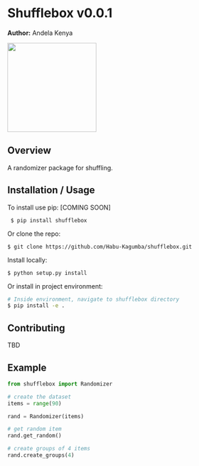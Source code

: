 Shufflebox v0.0.1
===============================

**Author:** Andela Kenya

<img src="https://andela.com/wp-content/uploads/2016/01/Andela-logo-landscape-blue-400px.png" alt="" width="200">

Overview
--------

A randomizer package for shuffling.

Installation / Usage
--------------------

To install use pip: [COMING SOON]

     $ pip install shufflebox


Or clone the repo:

    $ git clone https://github.com/Habu-Kagumba/shufflebox.git

Install locally:

    $ python setup.py install

Or install in project environment:

```sh
# Inside environment, navigate to shufflebox directory
$ pip install -e .
```

Contributing
------------

TBD

Example
-------

```python
from shufflebox import Randomizer

# create the dataset
items = range(90)

rand = Randomizer(items)

# get random item
rand.get_random()

# create groups of 4 items
rand.create_groups(4)
```